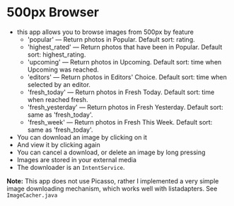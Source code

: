 # 500px Browser

- this app allows you to browse images from 500px by feature
    - 'popular' — Return photos in Popular.  Default sort: rating.
    - 'highest_rated' — Return photos that have been in Popular.  Default sort: highest_rating.
    - 'upcoming' — Return photos in Upcoming.  Default sort: time when Upcoming was reached.
    - 'editors' — Return photos in Editors' Choice.  Default sort: time when selected by an editor.
    - 'fresh_today' — Return photos in Fresh Today.  Default sort: time when reached fresh.
    - 'fresh_yesterday' — Return photos in Fresh Yesterday.  Default sort: same as 'fresh_today'.
    - 'fresh_week' — Return photos in Fresh This Week.  Default sort: same as 'fresh_today'.
- You can download an image by clicking on it
- And view it by clicking again
- You can cancel a download, or delete an image by long pressing
- Images are stored in your external media
- The downloader is an `IntentService`.


**Note:** This app does not use Picasso, rather I implemented a very simple image downloading mechanism, which works well with listadapters. See `ImageCacher.java`
